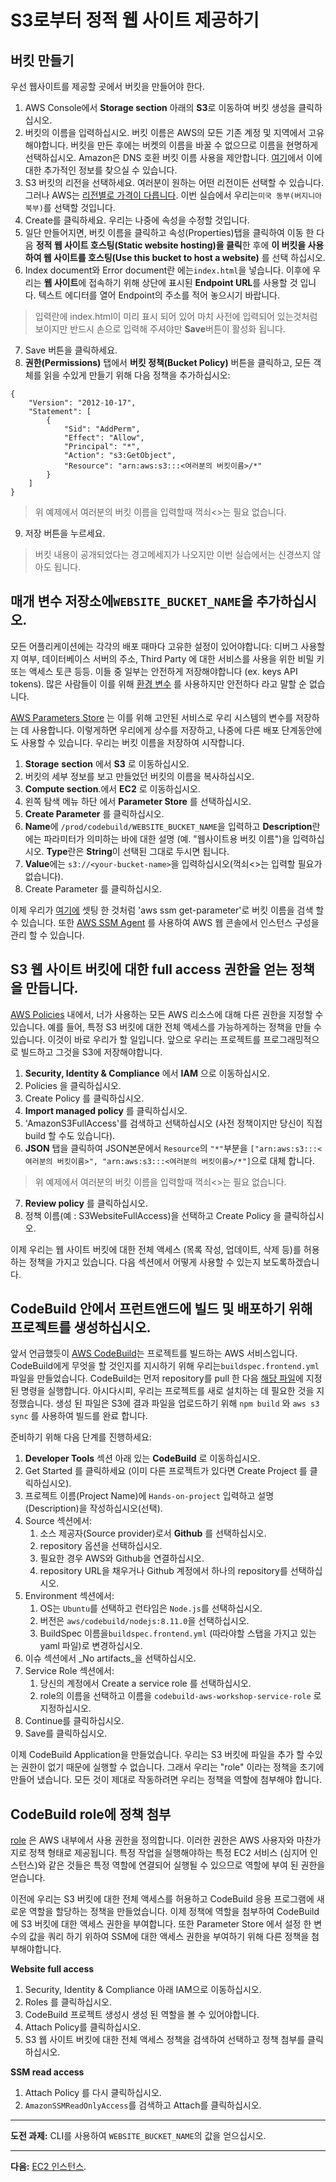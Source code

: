 # S3로부터 정적 웹 사이트 제공하기

## 버킷 만들기

우선 웹사이트를 제공할 곳에서 버킷을 만들어야 한다.

1. AWS Console에서 **Storage section** 아래의 **S3**로 이동하여 버킷 생성을 클릭하십시오.
2. 버킷의 이름을 입력하십시오. 
버킷 이름은 AWS의 모든 기존 계정 및 지역에서 고유해야합니다. 
버킷을 만든 후에는 버켓의 이름을 바꿀 수 없으므로 이름을 현명하게 선택하십시오. 
Amazon은 DNS 호환 버킷 이름 사용을 제안합니다. [여기](https://docs.aws.amazon.com/AmazonS3/latest/dev/BucketRestrictions.html#bucketnamingrules)에서 이에 대한 추가적인 정보를 찾으실 수 있습니다.
3. S3 버킷의 리전을 선택하세요. 여러분이 원하는 어떤 리전이든 선택할 수 있습니다. 그러나 AWS는 [리전별로 가격이 다릅니다](https://aws.amazon.com/s3/pricing/). 이번 실습에서 우리는`미국 동부(버지니아 북부)`를 선택할 것입니다.
4. Create를 클릭하세요. 우리는 나중에 속성을 수정할 것입니다.
5. 일단 만들어지면, 버킷 이름을 클릭하고 속성(Properties)탭을 클릭하여 이동 한 다음 **정적 웹 사이트 호스팅(Static website hosting)을 클릭**한 후에 **이 버킷을 사용하여 웹 사이트를 호스팅(Use this bucket to host a website)** 를 선택 하십시오.
6. Index document와 Error document란 에는`index.html`을 넣습니다. 이후에 우리는 **웹 사이트**에 접속하기 위해 상단에 표시된 **Endpoint URL**를 사용할 것 입니다. 텍스트 에디터를 열어 Endpoint의 주소를 적어 놓으시기 바랍니다.
> 입력란에 index.html이 미리 표시 되어 있어 마치 사전에 입력되어 있는것처럼 보이지만 반드시 손으로 입력해 주셔야만 **Save**버튼이 활성화 됩니다.
7. Save 버튼을 클릭하세요.
8. **권한(Permissions)** 탭에서 **버킷 정책(Bucket Policy)** 버튼을 클릭하고, 모든 객체를 읽을 수있게 만들기 위해 다음 정책을 추가하십시오:
  ```
  {
      "Version": "2012-10-17",
      "Statement": [
          {
              "Sid": "AddPerm",
              "Effect": "Allow",
              "Principal": "*",
              "Action": "s3:GetObject",
              "Resource": "arn:aws:s3:::<여러분의 버킷이름>/*"
          }
      ]
  }
  ```
> 위 예제에서 여러분의 버킷 이름을 입력할때 꺽쇠<>는 필요 없습니다.

9. 저장 버튼을 누르세요.
> 버킷 내용이 공개되었다는 경고메세지가 나오지만 이번 실습에서는 신경쓰지 않아도 됩니다.

## 매개 변수 저장소에`WEBSITE_BUCKET_NAME`을 추가하십시오.

모든 어플리케이션에는 각각의 배포 때마다 고유한 설정이 있어야합니다: 디버그 사용할지 여부, 데이터베이스 서버의 주소, Third Party 에 대한 서비스를 사용을 위한 비밀 키 또는 액세스 토큰 등등. 이들 중 일부는 안전하게 저장해야합니다 (ex. keys API tokens). 많은 사람들이 이를 위해 [환경 변수](https://en.wikipedia.org/wiki/Environment_variable) 를 사용하지만 안전하다 라고 말할 순 없습니다.

[AWS Parameters Store](http://docs.aws.amazon.com/systems-manager/latest/userguide/systems-manager-paramstore.html) 는 이를 위해 고안된 서비스로 우리 시스템의 변수를 저장하는 데 사용합니다. 이렇게하면 우리에게 상수를 저장하고, 나중에 다른 배포 단계동안에도 사용할 수 있습니다. 우리는 버킷 이름을 저장하여 시작합니다.

1. **Storage** **section** 에서 **S3** 로 이동하십시오. 
2. 버킷의 세부 정보를 보고 만들었던 버킷의 이름을 복사하십시오.
3. **Compute section**.에서 **EC2** 로 이동하십시오.
4. 왼쪽 탐색 메뉴 하단 에서 **Parameter Store** 를 선택하십시오.
5. **Create Parameter** 를 클릭하십시오.
6. **Name**에 `/prod/codebuild/WEBSITE_BUCKET_NAME`을 입력하고 **Description**란에는 파라미터가 의미하는 바에 대한 설명 (예. "웹사이트용 버킷 이름")을 입력하십시오. **Type**란은 **String**이 선택된 그대로 두시면 됩니다.
7. **Value**에는 `s3://<your-bucket-name>`을 입력하십시오(꺽쇠<>는 입력할 필요가 없습니다).
8. Create Parameter 를 클릭하십시오.

이제 우리가 [여기에](/buildspec.frontend.yml) 셋팅 한 것처럼 'aws ssm get-parameter'로 버킷 이름을 검색 할 수 있습니다. 또한 [AWS SSM Agent](http://docs.aws.amazon.com/systems-manager/latest/userguide/ssm-agent.html) 를 사용하여 AWS 웹 콘솔에서 인스턴스 구성을 관리 할 수 있습니다.


## S3 웹 사이트 버킷에 대한 full access 권한을 얻는 정책을 만듭니다.

[AWS Policies](http://docs.aws.amazon.com/IAM/latest/UserGuide/access_policies.html) 내에서, 너가 사용하는 모든 AWS 리소스에 대해 다른 권한을 지정할 수 있습니다. 예를 들어, 특정 S3 버킷에 대한 전체 액세스를 가능하게하는 정책을 만들 수 있습니다. 이것이 바로 우리가 할 일입니다. 앞으로 우리는 프로젝트를 프로그래밍적으로 빌드하고 그것을 S3에 저장해야합니다.

1. **Security, Identity & Compliance** 에서 **IAM** 으로 이동하십시오.
2. Policies 을 클릭하십시오.
3. Create Policy 를 클릭하십시오.
4. **Import managed policy** 를 클릭하십시오.
5. 'AmazonS3FullAccess'를 검색하고 선택하십시오 (사전 정책이지만 당신이 직접 build 할 수도 있습니다).
6. **JSON** 탭을 클릭하여 JSON본문에서 `Resource`의 `"*"`부분을 `["arn:aws:s3:::<여러분의 버킷이름>", "arn:aws:s3:::<여러분의 버킷이름>/*"]`으로 대체 합니다. 
> 위 예제에서 여러분의 버킷 이름을 입력할때 꺽쇠<>는 필요 없습니다.
7. **Review policy** 를 클릭하십시오.
8. 정책 이름(예 : S3WebsiteFullAccess)을 선택하고 Create Policy 을 클릭하십시오.

이제 우리는 웹 사이트 버킷에 대한 전체 액세스 (목록 작성, 업데이트, 삭제 등)를 허용하는 정책을 가지고 있습니다. 다음 섹션에서 어떻게 사용할 수 있는지 보도록하겠습니다.

## CodeBuild 안에서 프런트앤드에 빌드 및 배포하기 위해 프로젝트를 생성하십시오.

앞서 언급했듯이 [AWS CodeBuild](https://aws.amazon.com/codebuild/)는 프로젝트를 빌드하는 AWS 서비스입니다. CodeBuild에게 무엇을 할 것인지를 지시하기 위해 우리는`buildspec.frontend.yml` 파일을 만들었습니다. CodeBuild는 먼저 repository를 pull 한 다음 [해당 파일](/buildspec.frontend.yml)에 지정된 명령을 실행합니다. 아시다시피, 우리는 프로젝트를 새로 설치하는 데 필요한 것을 지정했습니다. 생성 된 파일은 S3에 결과 파일을 업로드하기 위해 `npm build` 와 `aws s3 sync` 를 사용하여 빌드를 완료 합니다.

준비하기 위해 다음 단계를 진행하세요:

1. **Developer Tools** 섹션 아래 있는 **CodeBuild** 로 이동하십시오.
2. Get Started 를 클릭하세요 (이미 다른 프로젝트가 있다면 Create Project 를 클릭하십시오).
3. 프로젝트 이름(Project Name)에 `Hands-on-project` 입력하고 설명(Description)을 작성하십시오(선택).
4. Source 섹션에서:
    1. 소스 제공자(Source provider)로서 **Github** 를 선택하십시오.
    2. repository 옵션을 선택하십시오.
    3. 필요한 경우 AWS와 Github을 연결하십시오.
    4. repository URL을 채우거나 Github 계정에서 하나의 repository를 선택하십시오.
5. Environment 섹션에서:
    1. OS는 `Ubuntu`를 선택하고 런타임은 `Node.js`를 선택하십시오.
    2. 버전은 `aws/codebuild/nodejs:8.11.0`을 선택하십시오.
    3. BuildSpec 이름을`buildspec.frontend.yml` (따라야할 스탭을 가지고 있는 yaml 파일)로 변경하십시오.
6. 이슈 섹션에서 _No artifacts_을 선택하십시오.
7. Service Role 섹션에서:
    1. 당신의 계정에서 Create a service role 를 선택하십시오.
    2. role의 이름을 선택하고 이름을 `codebuild-aws-workshop-service-role` 로 지정하십시오.
8. Continue를 클릭하십시오.
9. Save를 클릭하십시오.

이제 CodeBuild Application을 만들었습니다. 우리는 S3 버킷에 파일을 추가 할 수있는 권한이 없기 때문에 실행할 수 없습니다. 그래서 우리는 "role" 이라는 정책을 초기에 만들어 냈습니다. 모든 것이 제대로 작동하려면 우리는 정책을 역할에 첨부해야 합니다.

## CodeBuild role에 정책 첨부

[role](http://docs.aws.amazon.com/IAM/latest/UserGuide/id_roles.html) 은 AWS 내부에서 사용 권한을 정의합니다. 이러한 권한은 AWS 사용자와 마찬가지로 정책 형태로 제공됩니다. 특정 작업을 실행해야하는 특정 EC2 서비스 (심지어 인스턴스)와 같은 것들은 특정 역할에 연결되어 실행될 수 있으므로 역할에 부여 된 권한을 얻습니다.

이전에 우리는 S3 버킷에 대한 전체 액세스를 허용하고 CodeBuild 응용 프로그램에 새로운 역할을 할당하는 정책을 만들었습니다. 이제 정책에 역할을 첨부하여 CodeBuild에 S3 버킷에 대한 액세스 권한을 부여합니다. 또한 Parameter Store 에서 설정 한 변수의 값을 쿼리 하기 위하여 SSM에 대한 액세스 권한을 부여하기 위해 다른 정책을 첨부해야합니다.

**Website full access**

1. Security, Identity & Compliance 아래 IAM으로 이동하십시오. 
2. Roles 를 클릭하십시오.
3. CodeBuild 프로젝트 생성시 생성 된 역할을 볼 수 있어야합니다.
4. Attach Policy를 클릭하십시오.
5. S3 웹 사이트 버킷에 대한 전체 액세스 정책을 검색하여 선택하고 정책 첨부를 클릭하십시오.

**SSM read access**

1. Attach Policy 를 다시 클릭하십시오.
2. `AmazonSSMReadOnlyAccess`를 검색하고 Attach를 클릭하십시오.

---
**도전 과제:** CLI를 사용하여 `WEBSITE_BUCKET_NAME`의 값을 얻으십시오.

---

**다음:** [EC2 인스턴스](/workshop/s3-web-ec2-api-rds/02-EC2-instances.md).
